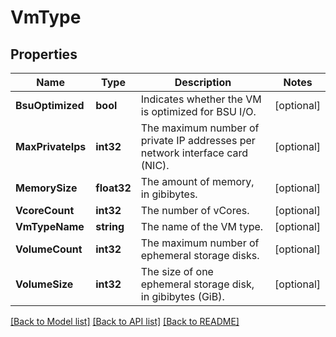 # VmType

## Properties

Name | Type | Description | Notes
------------ | ------------- | ------------- | -------------
**BsuOptimized** | **bool** | Indicates whether the VM is optimized for BSU I/O. | [optional] 
**MaxPrivateIps** | **int32** | The maximum number of private IP addresses per network interface card (NIC). | [optional] 
**MemorySize** | **float32** | The amount of memory, in gibibytes. | [optional] 
**VcoreCount** | **int32** | The number of vCores. | [optional] 
**VmTypeName** | **string** | The name of the VM type. | [optional] 
**VolumeCount** | **int32** | The maximum number of ephemeral storage disks. | [optional] 
**VolumeSize** | **int32** | The size of one ephemeral storage disk, in gibibytes (GiB). | [optional] 

[[Back to Model list]](../README.md#documentation-for-models) [[Back to API list]](../README.md#documentation-for-api-endpoints) [[Back to README]](../README.md)



